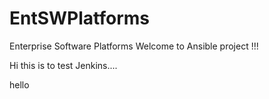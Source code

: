 # EntSWPlatforms
Enterprise Software Platforms
Welcome to Ansible project !!!

Hi this is to test Jenkins....

hello
